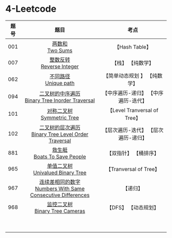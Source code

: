 # 4-Leetcode

| 题号 |                             题目                             |                考点                 |
| :--: | :----------------------------------------------------------: | :---------------------------------: |
| 001  |              [两数和<br>Two Sums](srcs/001.md)               |           【Hash Table】            |
| 007  |         [整数反转<br/>Reverse Integer](srcs/007.md)          |          【栈】 【纯数学】          |
| 062  |            [不同路径<br>Unique path](srcs/062.md)            |    【简单动态规划 】 【纯数学】     |
| 094  | [二叉树的中序遍历<br/>Binary Tree Inorder Traversal](srcs/094.md) | 【中序遍历-递归】 【中序遍历-迭代】 |
| 101  |         [对称二叉树<br>Symmetric Tree](srcs/101.md)          |    【Level Tranversal of Tree】     |
| 102  | [二叉树的层次遍历<br/>Binary Tree Level Order Traversal](srcs/102.md) | 【层次遍历-迭代】 【层次遍历-递归】 |
| 881  |        [救生艇<br>Boats To Save People](srcs/881.md)         |        【双指针】 【桶排序】        |
| 965  |      [单值二叉树<br>Univalued Binary Tree](srcs/965.md)      |       【Tranversal of Tree】        |
| 967  | [连续差相同的数字<br>Numbers With Same Consecutive Differences](srcs/967.md) |              【递归】               |
| 968  |       [监控二叉树<br>Binary Tree Cameras](srcs/968.md)       |        【DFS】 【动态规划】         |
|      |                       [<br>](srcs/.md)                       |                                     |
|      |                       [<br>](srcs/.md)                       |                                     |

